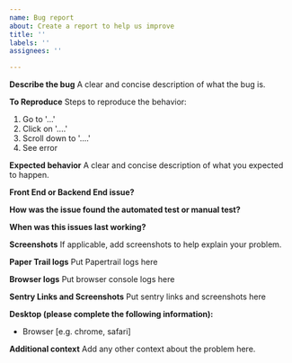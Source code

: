 ```yaml
---
name: Bug report
about: Create a report to help us improve
title: ''
labels: ''
assignees: ''

---
```


**Describe the bug**
A clear and concise description of what the bug is.

**To Reproduce**
Steps to reproduce the behavior:
1. Go to '...'
2. Click on '....'
3. Scroll down to '....'
4. See error

**Expected behavior**
A clear and concise description of what you expected to happen.

**Front End or Backend End issue?**

**How was the issue found the automated test or manual test?**
 

**When was this issues last working?**


**Screenshots**
If applicable, add screenshots to help explain your problem.

**Paper Trail logs**
Put Papertrail logs here

**Browser logs**
Put browser console logs here

**Sentry Links and Screenshots**
Put sentry links and screenshots here


**Desktop (please complete the following information):**
 - Browser [e.g. chrome, safari]

**Additional context**
Add any other context about the problem here.
